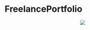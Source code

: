 # FreelancePortfolio
<div align="center">
     <img src="https://github.com/Yariz-IT/LamborghiniAdaptive/blob/main/lamborghini.gif"/>
  </div>
